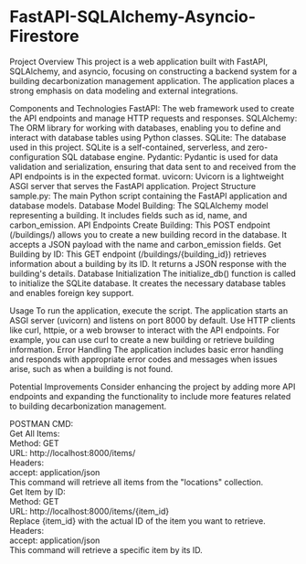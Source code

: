 # FastAPI-SQLAlchemy-Asyncio-Firestore
Project Overview
This project is a web application built with FastAPI, SQLAlchemy, and asyncio, focusing on constructing a backend system for a building decarbonization management application. The application places a strong emphasis on data modeling and external integrations.

Components and Technologies
FastAPI: The web framework used to create the API endpoints and manage HTTP requests and responses.
SQLAlchemy: The ORM library for working with databases, enabling you to define and interact with database tables using Python classes.
SQLite: The database used in this project. SQLite is a self-contained, serverless, and zero-configuration SQL database engine.
Pydantic: Pydantic is used for data validation and serialization, ensuring that data sent to and received from the API endpoints is in the expected format.
uvicorn: Uvicorn is a lightweight ASGI server that serves the FastAPI application.
Project Structure
sample.py: The main Python script containing the FastAPI application and database models.
Database Model
Building: The SQLAlchemy model representing a building. It includes fields such as id, name, and carbon_emission.
API Endpoints
Create Building: This POST endpoint (/buildings/) allows you to create a new building record in the database. It accepts a JSON payload with the name and carbon_emission fields.
Get Building by ID: This GET endpoint (/buildings/{building_id}) retrieves information about a building by its ID. It returns a JSON response with the building's details.
Database Initialization
The initialize_db() function is called to initialize the SQLite database. It creates the necessary database tables and enables foreign key support.

Usage
To run the application, execute the script. The application starts an ASGI server (uvicorn) and listens on port 8000 by default.
Use HTTP clients like curl, httpie, or a web browser to interact with the API endpoints.
For example, you can use curl to create a new building or retrieve building information.
Error Handling
The application includes basic error handling and responds with appropriate error codes and messages when issues arise, such as when a building is not found.

Potential Improvements
Consider enhancing the project by adding more API endpoints and expanding the functionality to include more features related to building decarbonization management.

POSTMAN CMD:<br>
Get All Items:<br>
Method: GET<br>
URL: http://localhost:8000/items/<br>
Headers:<br>
accept: application/json<br>
This command will retrieve all items from the "locations" collection.<br>
Get Item by ID:<br>
Method: GET<br>
URL: http://localhost:8000/items/{item_id}<br>
Replace {item_id} with the actual ID of the item you want to retrieve.<br>
Headers:<br>
accept: application/json<br>
This command will retrieve a specific item by its ID.<br>


